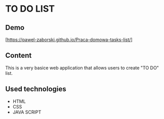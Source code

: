 # TO DO LIST
## Demo
[https://pawel-zaborski.github.io/Praca-domowa-tasks-list/]
## Content
This is a very basice web application that allows users to create "TO DO" list.


## Used technologies

- HTML
- CSS
- JAVA SCRIPT

